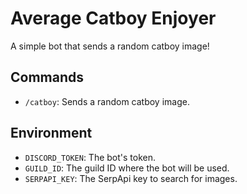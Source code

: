 # Average Catboy Enjoyer
A simple bot that sends a random catboy image!

## Commands
- `/catboy`: Sends a random catboy image.

## Environment
- `DISCORD_TOKEN`: The bot's token.
- `GUILD_ID`: The guild ID where the bot will be used.
- `SERPAPI_KEY`: The SerpApi key to search for images.

